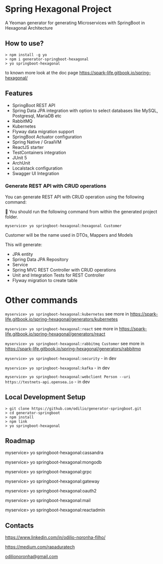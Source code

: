 # Spring Hexagonal Project
A Yeoman generator for generating Microservices with SpringBoot in Hexagonal Architecture

## How to use?

```
> npm install -g yo
> npm i generator-springboot-hexagonal
> yo springboot-hexagonal
```
to known more look at the doc page 
https://spark-life.gitbook.io/spring-hexagonal/

## Features

* SpringBoot REST API
* Spring Data JPA integration with option to select databases like MySQL, Postgresql, MariaDB etc
* RabbitMQ
* Kubernetes
* Flyway data migration support
* SpringBoot Actuator configuration
* Spring Native / GraalVM
* ReactJS starter
* TestContainers integration
* JUnit 5 
* ArchUnit
* Localstack configuration
* Swagger UI Integration


### Generate REST API with CRUD operations
You can generate REST API with CRUD operation using the following command:

:high_brightness: You should run the following command from within the generated project folder. 

`myservice> yo springboot-hexagonal:hexagonal Customer`

Customer will be the name used in DTOs, Mappers and Models

This will generate:
* JPA entity
* Spring Data JPA Repository
* Service
* Spring MVC REST Controller with CRUD operations
* Unit and Integration Tests for REST Controller
* Flyway migration to create table

# Other commands

`myservice> yo springboot-hexagonal:kubernetes`
see more in https://spark-life.gitbook.io/spring-hexagonal/generators/kubernetes

`myservice> yo springboot-hexagonal:react` 
see more in https://spark-life.gitbook.io/spring-hexagonal/generators/react

`myservice> yo springboot-hexagonal:rabbitmq Customer`
see more in https://spark-life.gitbook.io/spring-hexagonal/generators/rabbitmq

`myservice> yo springboot-hexagonal:security` - in dev

`myservice> yo springboot-hexagonal:kafka` - in dev

`myservice> yo springboot-hexagonal:webclient Person --uri https://testnets-api.opensea.io` - in dev

## Local Development Setup

```
> git clone https://github.com/odilio/generator-springboot.git
> cd generator-springboot
> npm install 
> npm link
> yo springboot-hexagonal
```

## Roadmap

myservice> yo springboot-hexagonal:cassandra

myservice> yo springboot-hexagonal:mongodb

myservice> yo springboot-hexagonal:grpc

myservice> yo springboot-hexagonal:gateway

myservice> yo springboot-hexagonal:oauth2

myservice> yo springboot-hexagonal:mail

myservice> yo springboot-hexagonal:reactadmin

## Contacts

https://www.linkedin.com/in/odilio-noronha-filho/

https://medium.com/rapaduratech

odilionoronha@gmail.com